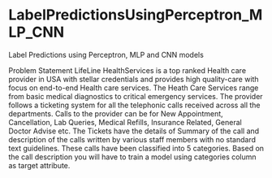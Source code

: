 # LabelPredictionsUsingPerceptron_MLP_CNN
Label Predictions using Perceptron, MLP and CNN models

Problem Statement
LifeLine HealthServices is a top ranked Health care provider in USA
with stellar credentials and provides high quality-care with focus on
end-to-end Health care services. The Heath Care Services range
from basic medical diagnostics to critical emergency services.
The provider follows a ticketing system for all the telephonic calls
received across all the departments. Calls to the provider can be
for New Appointment, Cancellation, Lab Queries, Medical Refills,
Insurance Related, General Doctor Advise etc. The Tickets have the
details of Summary of the call and description of the calls written
by various staff members with no standard text guidelines. These
calls have been classified into 5 categories. Based on the call
description you will have to train a model using categories column
as target attribute.
